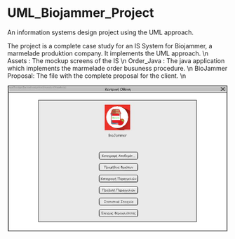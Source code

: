 # UML_Biojammer_Project
An information systems design project using the UML approach.


The project is a complete case study for an IS System for Biojammer, a marmelade produktion company. It implements the UML approach. \n
Assets            : The mockup screens of the IS \n
Order_Java        : The java application which implements the marmelade order busuness procedure. \n
BioJammer Proposal: The file with the complete proposal for the client. \n


![This is an image](https://github.com/voulgarikos/UML_Biojammer_Project/blob/84eb382d7ac32f347b5c9e351475941527cbb1a1/Assets_jpg/UC_Fruit_Order_Mockup/Desktop%20Wireframe1.jpg)

